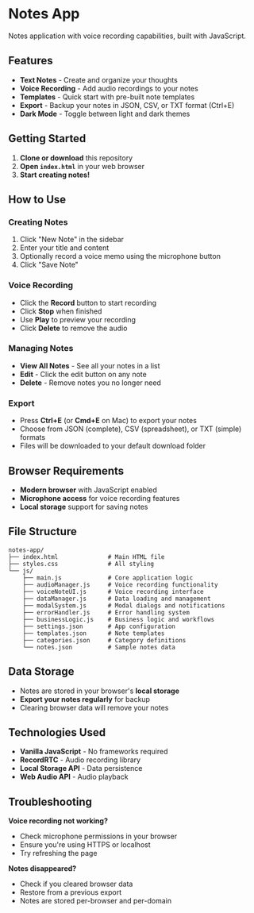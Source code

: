 # Notes App

Notes application with voice recording capabilities, built with JavaScript.

## Features

- **Text Notes** - Create and organize your thoughts
- **Voice Recording** - Add audio recordings to your notes
- **Templates** - Quick start with pre-built note templates
- **Export** - Backup your notes in JSON, CSV, or TXT format (Ctrl+E)
- **Dark Mode** - Toggle between light and dark themes

## Getting Started

1. **Clone or download** this repository
2. **Open `index.html`** in your web browser
3. **Start creating notes!**

## How to Use

### Creating Notes
1. Click "New Note" in the sidebar
2. Enter your title and content
3. Optionally record a voice memo using the microphone button
4. Click "Save Note"

### Voice Recording
- Click the **Record** button to start recording
- Click **Stop** when finished
- Use **Play** to preview your recording
- Click **Delete** to remove the audio

### Managing Notes
- **View All Notes** - See all your notes in a list
- **Edit** - Click the edit button on any note
- **Delete** - Remove notes you no longer need

### Export
- Press **Ctrl+E** (or **Cmd+E** on Mac) to export your notes
- Choose from JSON (complete), CSV (spreadsheet), or TXT (simple) formats
- Files will be downloaded to your default download folder

## Browser Requirements

- **Modern browser** with JavaScript enabled
- **Microphone access** for voice recording features
- **Local storage** support for saving notes

## File Structure

```
notes-app/
├── index.html              # Main HTML file
├── styles.css              # All styling
└── js/
    ├── main.js             # Core application logic
    ├── audioManager.js     # Voice recording functionality
    ├── voiceNoteUI.js      # Voice recording interface
    ├── dataManager.js      # Data loading and management
    ├── modalSystem.js      # Modal dialogs and notifications
    ├── errorHandler.js     # Error handling system
    ├── businessLogic.js    # Business logic and workflows
    ├── settings.json       # App configuration
    ├── templates.json      # Note templates
    ├── categories.json     # Category definitions
    └── notes.json          # Sample notes data

```

## Data Storage

- Notes are stored in your browser's **local storage**
- **Export your notes regularly** for backup
- Clearing browser data will remove your notes

## Technologies Used

- **Vanilla JavaScript** - No frameworks required
- **RecordRTC** - Audio recording library
- **Local Storage API** - Data persistence
- **Web Audio API** - Audio playback

## Troubleshooting

**Voice recording not working?**
- Check microphone permissions in your browser
- Ensure you're using HTTPS or localhost
- Try refreshing the page

**Notes disappeared?**
- Check if you cleared browser data
- Restore from a previous export
- Notes are stored per-browser and per-domain


